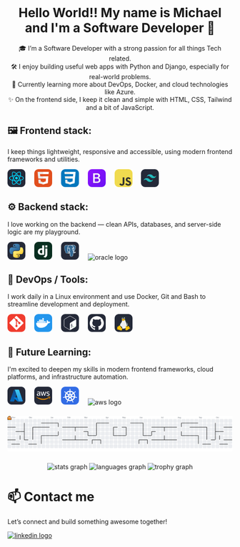 <br clear="both">

<h1 align="center">Hello World!! My name is Michael and I'm a Software Developer 👋</h1>

<p align="center">
  🎓 I’m a Software Developer with a strong passion for all things Tech related.<br>
  🛠️ I enjoy building useful web apps with Python and Django, especially for real-world problems.<br>
  🚀 Currently learning more about DevOps, Docker, and cloud technologies like Azure.<br>
  ✨ On the frontend side, I keep it clean and simple with HTML, CSS, Tailwind and a bit of JavaScript.
</p>

###

<h2 align="left">🖼️ Frontend stack:</h2>

<p align="left">I keep things lightweight, responsive and accessible, using modern frontend frameworks and utilities.</p>

<div align="left">
  <img src="https://raw.githubusercontent.com/tandpfun/skill-icons/main/icons/React-Dark.svg" height="40" alt="react logo" />
  <img width="12" />
  <img src="https://raw.githubusercontent.com/tandpfun/skill-icons/main/icons/HTML.svg" height="40" alt="html5 logo" />
  <img width="12" />
  <img src="https://raw.githubusercontent.com/tandpfun/skill-icons/main/icons/CSS.svg" height="40" alt="css3 logo" />
  <img width="12" />
  <img src="https://raw.githubusercontent.com/tandpfun/skill-icons/main/icons/Bootstrap.svg" height="40" alt="bootstrap logo" />
  <img width="12" />
  <img src="https://raw.githubusercontent.com/tandpfun/skill-icons/main/icons/JavaScript.svg" height="40" alt="javascript logo" />
  <img width="12" />
  <img src="https://raw.githubusercontent.com/tandpfun/skill-icons/main/icons/TailwindCSS-Dark.svg" height="40" alt="tailwindcss logo" />
</div>

###

<h2 align="left">⚙️ Backend stack:</h2>

<p align="left">I love working on the backend — clean APIs, databases, and server-side logic are my playground.</p>

<div align="left">
  <img src="https://raw.githubusercontent.com/tandpfun/skill-icons/main/icons/Python-Dark.svg" height="40" alt="python logo" />
  <img width="12" />
  <img src="https://raw.githubusercontent.com/tandpfun/skill-icons/main/icons/Django.svg" height="40" alt="django logo" />
  <img width="12" />
  <img src="https://raw.githubusercontent.com/tandpfun/skill-icons/main/icons/PostgreSQL-Dark.svg" height="40" alt="postgresql logo" />
  <img width="12" />
  <img src="https://cdn.jsdelivr.net/gh/devicons/devicon/icons/oracle/oracle-original.svg" height="40" alt="oracle logo" />
</div>

###

<h2 align="left">🔧 DevOps / Tools:</h2>

<p align="left">I work daily in a Linux environment and use Docker, Git and Bash to streamline development and deployment.</p>

<div align="left">
  <img src="https://raw.githubusercontent.com/tandpfun/skill-icons/main/icons/Git.svg" height="40" alt="git logo" />
  <img width="12" />
  <img src="https://raw.githubusercontent.com/tandpfun/skill-icons/main/icons/Docker.svg" height="40" alt="docker logo" />
  <img width="12" />
  <img src="https://raw.githubusercontent.com/tandpfun/skill-icons/main/icons/Bash-Dark.svg" height="40" alt="bash logo" />
  <img width="12" />
  <img src="https://raw.githubusercontent.com/tandpfun/skill-icons/main/icons/Github-Dark.svg" height="40" alt="github logo" />
  <img width="12" />
  <img src="https://raw.githubusercontent.com/tandpfun/skill-icons/main/icons/Linux-Dark.svg" height="40" alt="linux logo" />
</div>

###

<h2 align="left">🚀 Future Learning:</h2>

<p align="left">I'm excited to deepen my skills in modern frontend frameworks, cloud platforms, and infrastructure automation.</p>

<div align="left">
  <img src="https://raw.githubusercontent.com/tandpfun/skill-icons/main/icons/Azure-Dark.svg" height="40" alt="azure logo" />
  <img width="12" />
  <img src="https://raw.githubusercontent.com/tandpfun/skill-icons/main/icons/AWS-Dark.svg" height="40" alt="aws logo" />
  <img width="12" />
  <img src="https://raw.githubusercontent.com/tandpfun/skill-icons/main/icons/Kubernetes.svg" height="40" alt="aws logo" />
  <img width="12" />
  <img src="https://raw.githubusercontent.com/tandpfun/skill-icons/main/icons/Terraform.svg" height="40" alt="aws logo" />
  <img width="12" />
</div>

###

<picture>
  <source media="(prefers-color-scheme: dark)" srcset="https://raw.githubusercontent.com/michu999/michu999/output/pacman-contribution-graph-dark.svg">
  <source media="(prefers-color-scheme: light)" srcset="https://raw.githubusercontent.com/michu999/michu999/output/pacman-contribution-graph.svg">
  <img alt="pacman contribution graph" src="https://raw.githubusercontent.com/michu999/michu999/output/pacman-contribution-graph.svg">
</picture>

###

<div align="center">
  <img src="https://github-readme-stats.vercel.app/api?username=michu999&hide_title=true&hide_rank=true&show_icons=true&include_all_commits=true&count_private=true&disable_animations=false&theme=github_dark&locale=en&hide_border=true&order=1" height="150" alt="stats graph"  />
  <img src="https://github-readme-stats.vercel.app/api/top-langs?username=michu999&locale=en&hide_title=false&layout=compact&card_width=320&langs_count=6&theme=github_dark&hide_border=true&order=2" height="150" alt="languages graph"  />
  <img src="https://github-profile-trophy.vercel.app?username=michu999&theme=dracula&column=-1&row=1&margin-w=8&margin-h=8&no-bg=true&no-frame=true&order=4" height="150" alt="trophy graph"  />
</div>

###

<h1 align="left">📫 Contact me</h1>

<p align="left">Let’s connect and build something awesome together!</p>

<div align="left">
  <a href="https://www.linkedin.com/in/micha%C5%82-goluch-a18a8a243/" target="_blank">
    <img src="https://raw.githubusercontent.com/maurodesouza/profile-readme-generator/master/src/assets/icons/social/linkedin/default.svg" width="52" height="40" alt="linkedin logo"  />
  </a>
</div>
